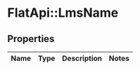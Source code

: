 # FlatApi::LmsName

## Properties
Name | Type | Description | Notes
------------ | ------------- | ------------- | -------------


